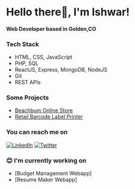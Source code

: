 # Hello there👋, I'm Ishwar!
#### Web Developer based in Golden,CO

### Tech Stack
* HTML, CSS, JavaScript
* PHP, SQL
* ReactJS, Express, MongoDB, NodeJS
* Git
* REST APIs

### Some Projects
* [Beachbum Online Store](https://www.beachbum.in/)
* [Retail Barcode Label Printer](https://retail-barcode-label.netlify.app/)

### You can reach me on
[![LinkedIn](https://img.shields.io/badge/LinkedIn-0077B5?style=for-the-badge&logo=linkedin&logoColor=white)](https://www.linkedin.com/in/mrdumog/)
[![Twitter](https://img.shields.io/badge/Twitter-1DA1F2?style=for-the-badge&logo=twitter&logoColor=white)](https://twitter.com/mrdumog)



### :blush:  I'm currently working on
* [Budget Management Webapp]
* [Resume Maker Webapp]


<!--
Here are some ideas to get you started:

- 🌱 I’m currently learning ...
- 👯 I’m looking to collaborate on ...
- 🤔 I’m looking for help with ...
- 💬 Ask me about ...
- 📫 How to reach me: ...
- 😄 Pronouns: ...
- ⚡ Fun fact: ...
-->


